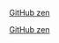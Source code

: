 

[GitHub zen](https://github-readme-zen.herokuapp.com)

[GitHub zen](https://hmk42716.cafe24.com/test.html)
